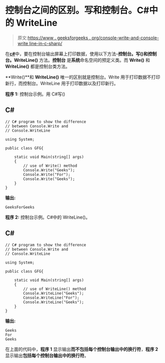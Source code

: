# 控制台之间的区别。写和控制台。C#中的 WriteLine

> 原文:[https://www . geeksforgeeks . org/console-write-and-console-write line-in-c-sharp/](https://www.geeksforgeeks.org/difference-between-console-write-and-console-writeline-in-c-sharp/)

在[**c#**](https://www.geeksforgeeks.org/csharp-programming-language/)中，要在控制台输出屏幕上打印数据，使用以下方法–**控制台。写()**和**控制台。WriteLine()** 方法。**控制台** 是**系统**命名空间的预定义类。而 **Write()** 和 **WriteLine()** 都是控制台类方法。

**Write()**和 **WriteLine()** 唯一的区别就是控制台。Write 用于打印数据不打印新行，而控制台。WriteLine 用于打印数据以及打印新行。

**程序 1:** 控制台示例。用 C#写()

## C#

```
// C# program to show the difference
// between Console.Write and 
// Console.WriteLine

using System;

public class GFG{

    static void Main(string[] args)
    {
        // use of Write() method
        Console.Write("Geeks");
        Console.Write("For");
        Console.Write("Geeks");
    }
}
```

**输出:**

```
GeeksForGeeks

```

**程序 2:** 控制台示例。C#中的 WriteLine()。

## C#

```
// C# program to show the difference
// between Console.Write and 
// Console.WriteLine

using System;

public class GFG{

    static void Main(string[] args)
    {
        // use of WriteLine() method
        Console.WriteLine("Geeks");
        Console.WriteLine("For");
        Console.WriteLine("Geeks");
    }
}
```

**输出:**

```
Geeks
For
Geeks

```

在上面的代码中，**程序 1** 显示输出**而不包括每个控制台输出中的换行符**，**程序 2** 显示输出**包括每个控制台输出中的换行符**。